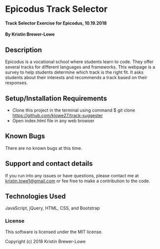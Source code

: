 # Epicodus Track Selector

#### Track Selector Exercise for Epicodus, 10.19.2018

#### By Kristin Brewer-Lowe

## Description

Epicodus is a vocational school where students learn to code. They offer several tracks for different languages and frameworks. This webpage is a survey to help students determine which track is the right fit. It asks students about their interests and recommends a track based on their responses.

## Setup/Installation Requirements

* Clone this project in the terminal using command $ git clone https://github.com/klowe27/track-suggester
* Open index.html file in any web browser

## Known Bugs

There are no known bugs at this time.

## Support and contact details

If you run into any issues or have questions, please contact me at kristin.lowe1@gmail.com or fee free to make a contribution to the code.

## Technologies Used

JavaScript, jQuery, HTML, CSS, and Bootstrap

### License

This software is licensed under the MIT license.

Copyright (c) 2018 Kristin Brewer-Lowe
